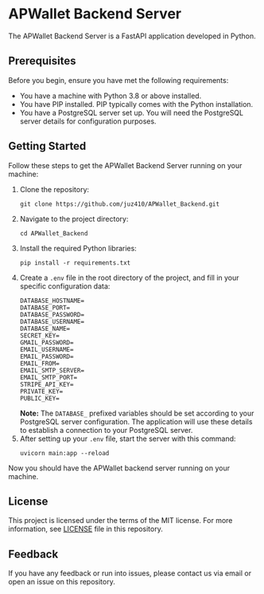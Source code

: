 # APWallet Backend Server

The APWallet Backend Server is a FastAPI application developed in Python.

## Prerequisites
Before you begin, ensure you have met the following requirements:
* You have a machine with Python 3.8 or above installed.
* You have PIP installed. PIP typically comes with the Python installation.
* You have a PostgreSQL server set up. You will need the PostgreSQL server details for configuration purposes.

## Getting Started
Follow these steps to get the APWallet Backend Server running on your machine:

1. Clone the repository:
    ```
    git clone https://github.com/juz410/APWallet_Backend.git
    ```
2. Navigate to the project directory:
    ```
    cd APWallet_Backend
    ```
3. Install the required Python libraries:
    ```
    pip install -r requirements.txt
    ```
4. Create a `.env` file in the root directory of the project, and fill in your specific configuration data:
    ```
    DATABASE_HOSTNAME=
    DATABASE_PORT=
    DATABASE_PASSWORD=
    DATABASE_USERNAME=
    DATABASE_NAME=
    SECRET_KEY=
    GMAIL_PASSWORD=
    EMAIL_USERNAME=
    EMAIL_PASSWORD=
    EMAIL_FROM=
    EMAIL_SMTP_SERVER=
    EMAIL_SMTP_PORT=
    STRIPE_API_KEY=
    PRIVATE_KEY=
    PUBLIC_KEY=
    ```
    **Note:** The `DATABASE_` prefixed variables should be set according to your PostgreSQL server configuration. The application will use these details to establish a connection to your PostgreSQL server.
5. After setting up your `.env` file, start the server with this command:
    ```
    uvicorn main:app --reload
    ```

Now you should have the APWallet backend server running on your machine.

## License

This project is licensed under the terms of the MIT license. For more information, see [LICENSE](LICENSE) file in this repository.

## Feedback
If you have any feedback or run into issues, please contact us via email or open an issue on this repository.
